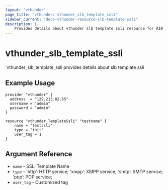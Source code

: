 ```yaml
---
layout: "vthunder"
page_title: "vthunder: vthunder_slb_template_ssli"
sidebar_current: "docs-vthunder-resource-slb-template-ssli"
description: |-
    Provides details about vthunder slb template ssli resource for A10
---
```


# vthunder\_slb\_template\_ssli

`vthunder_slb_template_ssli provides details about slb template ssli
## Example Usage


```hcl
provider "vthunder" {
  address  = "129.213.82.65"
  username = "admin"
  password = "admin"
}

resource "vthunder_TemplateSsli" "testname" {
	name = "testssli"
	type = "init"
	user_tag = 1
}
```

## Argument Reference

* `name` - SSLi Template Name
* `type` - 'http’: HTTP service; 'xmpp’: XMPP service; 'smtp’: SMTP service; 'pop’: POP service;
* `user_tag` - Customized tag


